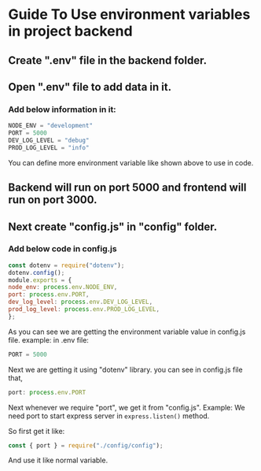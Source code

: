 # Guide To Use environment variables in project backend

## Create ".env" file in the backend folder.

## Open ".env" file to add data in it.

### Add below information in it:

```JavaScript
NODE_ENV = "development"
PORT = 5000
DEV_LOG_LEVEL = "debug"
PROD_LOG_LEVEL = "info"
```

You can define more environment variable like shown above to use in code.

## Backend will run on port 5000 and frontend will run on port 3000.

## Next create "config.js" in "config" folder.

### Add below code in config.js

```JavaScript
const dotenv = require("dotenv");
dotenv.config();
module.exports = {
node_env: process.env.NODE_ENV,
port: process.env.PORT,
dev_log_level: process.env.DEV_LOG_LEVEL,
prod_log_level: process.env.PROD_LOG_LEVEL,
};
```

As you can see we are getting the environment variable value in config.js file.
example:
in .env file:

```JavaScript
PORT = 5000
```

Next we are getting it using "dotenv" library.
you can see in config.js file that,

```JavaScript
port: process.env.PORT
```

Next whenever we require "port", we get it from "config.js".
Example: We need port to start express server in `express.listen()` method.

So first get it like:

```JavaScript
const { port } = require("./config/config");
```

And use it like normal variable.
